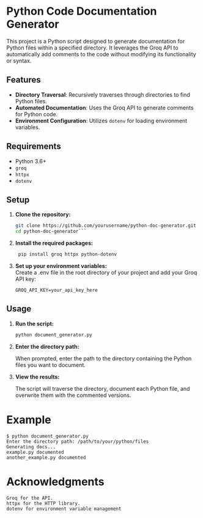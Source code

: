 # Python Code Documentation Generator

This project is a Python script designed to generate documentation for Python files within a specified directory. It leverages the Groq API to automatically add comments to the code without modifying its functionality or syntax.

## Features

- **Directory Traversal**: Recursively traverses through directories to find Python files.
- **Automated Documentation**: Uses the Groq API to generate comments for Python code.
- **Environment Configuration**: Utilizes `dotenv` for loading environment variables.

## Requirements

- Python 3.6+
- `groq`
- `httpx`
- `dotenv`

## Setup

1. **Clone the repository:**

   ```bash
   git clone https://github.com/yourusername/python-doc-generator.git
   cd python-doc-generator```
   
2. **Install the required packages:**

   ```bash
    pip install groq httpx python-dotenv
   
3. **Set up your environment variables:**\
    Create a .env file in the root directory of your project and add your Groq API key:

    ```plaintext
    GROQ_API_KEY=your_api_key_here

## Usage

1. **Run the script:**

    ```bash
    python document_generator.py

2. **Enter the directory path:**

    When prompted, enter the path to the directory containing the Python files you want to document.

3. **View the results:**

    The script will traverse the directory, document each Python file, and overwrite them with the commented versions.

# Example
    $ python document_generator.py
    Enter the directory path: /path/to/your/python/files
    Generating docs...
    example.py documented
    another_example.py documented

# Acknowledgments
    Groq for the API.
    httpx for the HTTP library.
    dotenv for environment variable management